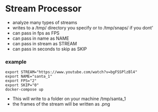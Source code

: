 # Stream Processor

* analyze many types of streams
* writes to a /tmp/ directory you specify or to /tmp/snaps/ if you dont'
* can pass in fps as FPS
* can pass in name as NAME
* can pass in stream as STREAM
* can pass in seconds to skip as SKIP

### example
```
export STREAM="https://www.youtube.com/watch?v=bgFSSPlzBl4"
export NAME="santa_1"
export FPS="2"
export SKIP="0"
docker-compose up
```

* This will write to a folder on your machine /tmp/santa_1
* the frames of the stream will be written as <frame>.png


